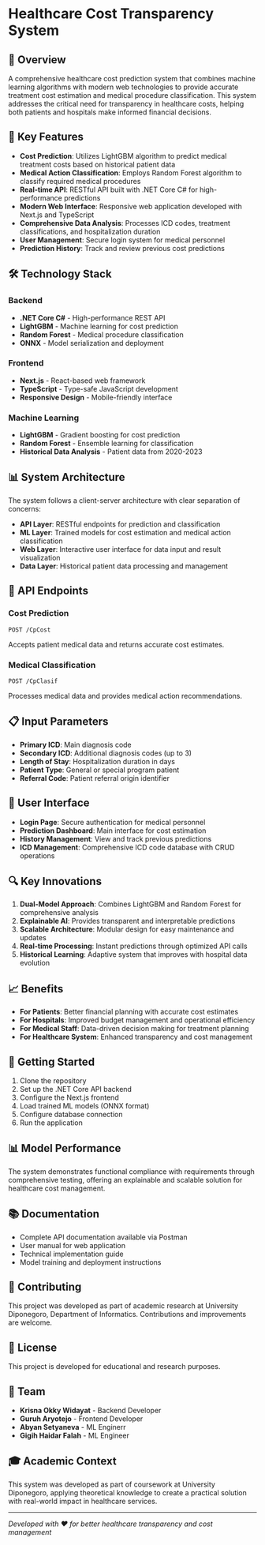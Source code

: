 # Healthcare Cost Transparency System

## 🏥 Overview
A comprehensive healthcare cost prediction system that combines machine learning algorithms with modern web technologies to provide accurate treatment cost estimation and medical procedure classification. This system addresses the critical need for transparency in healthcare costs, helping both patients and hospitals make informed financial decisions.

## 🎯 Key Features
- **Cost Prediction**: Utilizes LightGBM algorithm to predict medical treatment costs based on historical patient data
- **Medical Action Classification**: Employs Random Forest algorithm to classify required medical procedures
- **Real-time API**: RESTful API built with .NET Core C# for high-performance predictions
- **Modern Web Interface**: Responsive web application developed with Next.js and TypeScript
- **Comprehensive Data Analysis**: Processes ICD codes, treatment classifications, and hospitalization duration
- **User Management**: Secure login system for medical personnel
- **Prediction History**: Track and review previous cost predictions

## 🛠️ Technology Stack

### Backend
- **.NET Core C#** - High-performance REST API
- **LightGBM** - Machine learning for cost prediction
- **Random Forest** - Medical procedure classification
- **ONNX** - Model serialization and deployment

### Frontend
- **Next.js** - React-based web framework
- **TypeScript** - Type-safe JavaScript development
- **Responsive Design** - Mobile-friendly interface

### Machine Learning
- **LightGBM** - Gradient boosting for cost prediction
- **Random Forest** - Ensemble learning for classification
- **Historical Data Analysis** - Patient data from 2020-2023

## 📊 System Architecture
The system follows a client-server architecture with clear separation of concerns:
- **API Layer**: RESTful endpoints for prediction and classification
- **ML Layer**: Trained models for cost estimation and medical action classification
- **Web Layer**: Interactive user interface for data input and result visualization
- **Data Layer**: Historical patient data processing and management

## 🔧 API Endpoints

### Cost Prediction
```
POST /CpCost
```
Accepts patient medical data and returns accurate cost estimates.

### Medical Classification  
```
POST /CpClasif
```
Processes medical data and provides medical action recommendations.

## 📋 Input Parameters
- **Primary ICD**: Main diagnosis code
- **Secondary ICD**: Additional diagnosis codes (up to 3)
- **Length of Stay**: Hospitalization duration in days
- **Patient Type**: General or special program patient
- **Referral Code**: Patient referral origin identifier

## 🎨 User Interface
- **Login Page**: Secure authentication for medical personnel
- **Prediction Dashboard**: Main interface for cost estimation
- **History Management**: View and track previous predictions
- **ICD Management**: Comprehensive ICD code database with CRUD operations

## 🔍 Key Innovations
1. **Dual-Model Approach**: Combines LightGBM and Random Forest for comprehensive analysis
2. **Explainable AI**: Provides transparent and interpretable predictions
3. **Scalable Architecture**: Modular design for easy maintenance and updates
4. **Real-time Processing**: Instant predictions through optimized API calls
5. **Historical Learning**: Adaptive system that improves with hospital data evolution

## 📈 Benefits
- **For Patients**: Better financial planning with accurate cost estimates
- **For Hospitals**: Improved budget management and operational efficiency
- **For Medical Staff**: Data-driven decision making for treatment planning
- **For Healthcare System**: Enhanced transparency and cost management

## 🚀 Getting Started
1. Clone the repository
2. Set up the .NET Core API backend
3. Configure the Next.js frontend
4. Load trained ML models (ONNX format)
5. Configure database connection
6. Run the application

## 📊 Model Performance
The system demonstrates functional compliance with requirements through comprehensive testing, offering an explainable and scalable solution for healthcare cost management.

## 📚 Documentation
- Complete API documentation available via Postman
- User manual for web application
- Technical implementation guide
- Model training and deployment instructions

## 🤝 Contributing
This project was developed as part of academic research at University Diponegoro, Department of Informatics. Contributions and improvements are welcome.

## 📄 License
This project is developed for educational and research purposes.

## 👥 Team
- **Krisna Okky Widayat** - Backend Developer
- **Guruh Aryotejo** - Frontend Developer  
- **Abyan Setyaneva** - ML Enginerr
- **Gigih Haidar Falah** - ML Engineer

## 🎓 Academic Context
This system was developed as part of coursework at University Diponegoro, applying theoretical knowledge to create a practical solution with real-world impact in healthcare services.

---

*Developed with ❤️ for better healthcare transparency and cost management*
